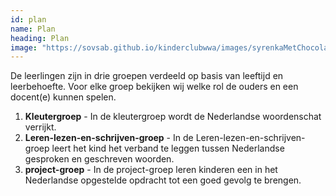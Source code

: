 ```yaml
---
id: plan
name: Plan
heading: Plan
image: "https://sovsab.github.io/kinderclubwwa/images/syrenkaMetChocolade_500x500.png"
---
```

De leerlingen zijn in drie groepen verdeeld op basis van leeftijd en leerbehoefte. Voor elke groep bekijken wij welke rol de ouders en een docent(e) kunnen spelen.
1. **Kleutergroep** - In de kleutergroep wordt de Nederlandse woordenschat verrijkt.
2. **Leren-lezen-en-schrijven-groep** - In de Leren-lezen-en-schrijven-groep leert het kind het verband te leggen tussen Nederlandse gesproken en geschreven woorden.
3. **project-groep** - In de project-groep leren kinderen een in het Nederlandse opgestelde opdracht tot een goed gevolg te brengen.
